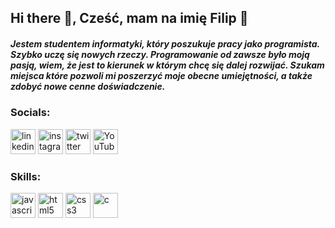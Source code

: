 ## Hi there 👋, Cześć, mam na imię Filip 👋
##### Jestem studentem informatyki, który poszukuje pracy jako programista. Szybko uczę się nowych rzeczy. Programowanie od zawsze było moją pasją, wiem, że jest to kierunek w którym chcę się dalej rozwijać. Szukam miejsca które pozwoli mi poszerzyć moje obecne umiejętności, a także zdobyć nowe cenne doświadczenie.

### Socials:

[<img src='https://cdn.jsdelivr.net/npm/simple-icons@3.0.1/icons/linkedin.svg' alt='linkedin' height='40'>](https://www.linkedin.com/in/https://www.linkedin.com/in/filip-adamus-7a407625b//)  [<img src='https://cdn.jsdelivr.net/npm/simple-icons@3.0.1/icons/instagram.svg' alt='instagram' height='40'>](https://www.instagram.com/https://www.instagram.com/filipadamus_//)  [<img src='https://cdn.jsdelivr.net/npm/simple-icons@3.0.1/icons/twitter.svg' alt='twitter' height='40'>](https://twitter.com/https://twitter.com/FilipAdamus03)  [<img src='https://cdn.jsdelivr.net/npm/simple-icons@3.0.1/icons/youtube.svg' alt='YouTube' height='40'>](https://www.youtube.com/channel/https://www.youtube.com/channel/UCAmeUnRYFZP5aS5wpq0HwoA) 

### Skills:
 [<img src='https://cdn.jsdelivr.net/npm/simple-icons@3.0.1/icons/javascript.svg' alt='javascript' height='40'>](-)  [<img src='https://cdn.jsdelivr.net/npm/simple-icons@3.0.1/icons/html5.svg' alt='html5' height='40'>](-)  [<img src='https://cdn.jsdelivr.net/npm/simple-icons@3.0.1/icons/css3.svg' alt='css3' height='40'>](-)  [<img src='https://cdn.jsdelivr.net/npm/simple-icons@3.0.1/icons/c.svg' alt='c' height='40'>](-)  

